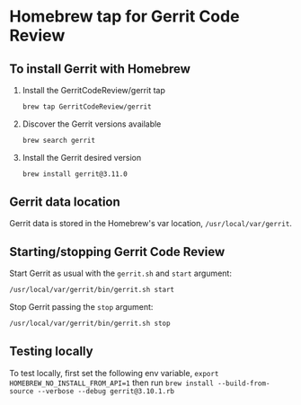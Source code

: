 # Homebrew tap for Gerrit Code Review

## To install Gerrit with Homebrew

1. Install the GerritCodeReview/gerrit tap
   ```sh
   brew tap GerritCodeReview/gerrit
   ```
2. Discover the Gerrit versions available
   ```sh
   brew search gerrit
   ```
3. Install the Gerrit desired version
   ```sh
   brew install gerrit@3.11.0
   ```

## Gerrit data location

Gerrit data is stored in the Homebrew's var location, `/usr/local/var/gerrit`.

## Starting/stopping Gerrit Code Review

Start Gerrit as usual with the `gerrit.sh` and `start` argument:

```sh
/usr/local/var/gerrit/bin/gerrit.sh start
```

Stop Gerrit passing the `stop` argument:

```sh
/usr/local/var/gerrit/bin/gerrit.sh stop
```

## Testing locally

To test locally, first set the following env variable,
`export HOMEBREW_NO_INSTALL_FROM_API=1`
then run
`brew install --build-from-source --verbose --debug gerrit@3.10.1.rb`

